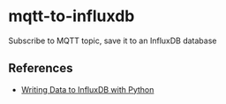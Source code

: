 # mqtt-to-influxdb

Subscribe to MQTT topic, save it to an InfluxDB database

## References

- [Writing Data to InfluxDB with Python](https://www.influxdata.com/blog/writing-data-to-influxdb-with-python/)
